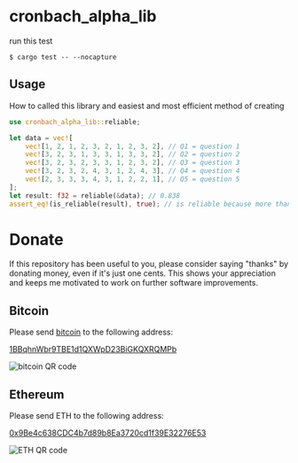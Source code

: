 # cronbach_alpha_lib

run this test 
```
$ cargo test -- --nocapture
```
## Usage
How to called this library and easiest and most efficient method of creating 
``` rust
use cronbach_alpha_lib::reliable;

let data = vec![
    vec![1, 2, 1, 2, 3, 2, 1, 2, 3, 2], // Q1 = question 1
    vec![3, 2, 3, 1, 3, 3, 1, 3, 3, 2], // Q2 = question 2
    vec![3, 2, 3, 2, 3, 3, 1, 2, 3, 2], // Q3 = question 3
    vec![3, 2, 3, 2, 4, 3, 1, 2, 4, 3], // Q4 = question 4
    vec![2, 3, 3, 3, 4, 3, 1, 2, 2, 1], // Q5 = question 5
];
let result: f32 = reliable(&data); // 0.838
assert_eq!(is_reliable(result), true); // is reliable because more than 0.6
```
# Donate
If this repository has been useful to you, please consider saying "thanks" by donating money, even if it's just one cents. This shows your appreciation and keeps me motivated to work on further software improvements.

## Bitcoin
Please send [bitcoin](https://bitcoin.org) to the following address:

[1BBqhnWbr9TBE1d1QXWpD23BiGKQXRQMPb](https://blockstream.info/address/1BBqhnWbr9TBE1d1QXWpD23BiGKQXRQMPb)

![bitcoin QR code](https://raw.githubusercontent.com/giowck/symphytum/master/stuff/donation-resources/bitcoin_qr.png)

## Ethereum
Please send ETH to the following address:

[0x9Be4c638CDC4b7d89b8Ea3720cd1f39E32276E53](https://etherscan.io/address/0x9Be4c638CDC4b7d89b8Ea3720cd1f39E32276E53)

![ETH QR code](https://raw.githubusercontent.com/giowck/symphytum/master/stuff/donation-resources/ethereum_qr.png)